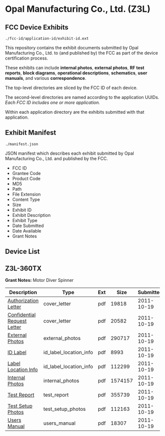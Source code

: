 # Opal Manufacturing Co., Ltd. (Z3L)
## FCC Device Exhibits

```
./fcc-id/application-id/exhibit-id.ext
```

This repository contains the exhibit documents submitted by Opal Manufacturing Co., Ltd. to (and published by) the FCC as part of the device certification process.

These exhibits can include **internal photos**, **external photos**, **RF test reports**, **block diagrams**, **operational descriptions**, **schematics**, **user manuals**, and various **correspondence**.

The top-level directories are sliced by the FCC ID of each device.

The second-level directories are named according to the application UUIDs. *Each FCC ID includes one or more application.*

Within each application directory are the exhibits submitted with that application. 

## Exhibit Manifest

```
./manifest.json
```

JSON manifest which describes each exhibit submitted by Opal Manufacturing Co., Ltd. and published by the FCC.

- FCC ID
- Grantee Code
- Product Code
- MD5
- Path
- File Extension
- Content Type
- Size
- Exhibit ID
- Exhibit Description
- Exhibit Type
- Date Submitted
- Date Available
- Grant Notes

## Device List
## Z3L-360TX
**Grant Notes:** Motor Diver Spinner

| Description | Type | Ext | Size | Submitted | Available |
| ----------- | ---- | --- | ---- | --------- | --------- |
| [Authorization Letter](Z3L-360TX/f3d8d535523a99b7b79d1b44a6aac1c6/1563442.pdf) | cover_letter | pdf | 19818 | 2011-10-19 | 2011-10-19 |
| [Confidential Request Letter](Z3L-360TX/f3d8d535523a99b7b79d1b44a6aac1c6/1563443.pdf) | cover_letter | pdf | 20582 | 2011-10-19 | 2011-10-19 |
| [External Photos](Z3L-360TX/f3d8d535523a99b7b79d1b44a6aac1c6/1563445.pdf) | external_photos | pdf | 290717 | 2011-10-19 | 2011-10-19 |
| [ID Label](Z3L-360TX/f3d8d535523a99b7b79d1b44a6aac1c6/1563446.pdf) | id_label_location_info | pdf | 8993 | 2011-10-19 | 2011-10-19 |
| [Label Location Info](Z3L-360TX/f3d8d535523a99b7b79d1b44a6aac1c6/1563447.pdf) | id_label_location_info | pdf | 112299 | 2011-10-19 | 2011-10-19 |
| [Internal Photos](Z3L-360TX/f3d8d535523a99b7b79d1b44a6aac1c6/1563448.pdf) | internal_photos | pdf | 1574157 | 2011-10-19 | 2011-10-19 |
| [Test Report](Z3L-360TX/f3d8d535523a99b7b79d1b44a6aac1c6/1563451.pdf) | test_report | pdf | 355739 | 2011-10-19 | 2011-10-19 |
| [Test Setup Photos](Z3L-360TX/f3d8d535523a99b7b79d1b44a6aac1c6/1563452.pdf) | test_setup_photos | pdf | 112163 | 2011-10-19 | 2011-10-19 |
| [Users Manual](Z3L-360TX/f3d8d535523a99b7b79d1b44a6aac1c6/1563453.pdf) | users_manual | pdf | 18307 | 2011-10-19 | 2011-10-19 |
